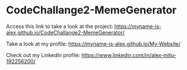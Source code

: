 # CodeChallange2-MemeGenerator

Access this link to take a look at the project: https://myname-is-alex.github.io/CodeChallange2-MemeGenerator/

Take a look at my profile: https://myname-is-alex.github.io/My-Website/

Check out my LinkedIn profile: https://www.linkedin.com/in/alex-mitu-192256200/

